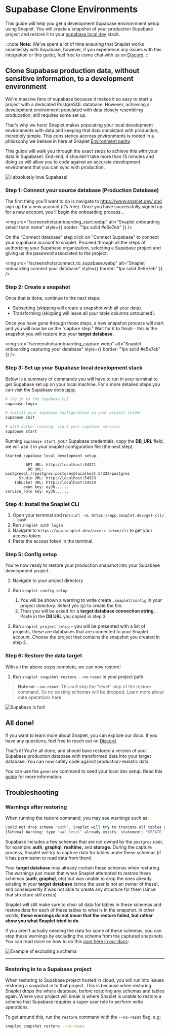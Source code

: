 # Supabase Clone Environments

This guide will help you get a development Supabase environmnent setup using Snaplet. You will create a snapshot of your production Supabase project and restore it to your [supabase local dev](https://supabase.com/docs/guides/cli/local-development) stack.

:::note
**Note:** We’ve spent a lot of time ensuring that Snaplet works seamlessly with Supabase, however, if you experience any issues with this integration or this guide, feel free to come chat with us on [Discord](https://app.snaplet.dev/chat).
:::

## Clone Supabase production data, without sensitive information, to a development environment

We're massive fans of supabase because it makes it so easy to start a project with a dedicated PostgreSQL database. However, achieving a development environment populated with data closely resembling producation, still requires some set up.

That's why we here! Snaplet makes populating your local development environments with data and keeping that data consistant with production, incredibly simple. This consistency accross environments is rooted in a philosophy we believe in here at Snaplet [Environment parity](https://www.oreilly.com/content/environment-parity-for-rapidly-deployed-cloud-native-apps/).

This guide will walk you through the exact steps to achieve this with your data in Supabase!. End-end, it shouldn't take more than 15 minutes and doing so will allow you to code against an accurate development environment that you can sync with production.

<div style={{textAlign: 'center'}}>

![I absolutely love Supabase!](/img/snappy-holding-supabase-logo.svg)

</div>

### Step 1: Connect your source database (Production Database)

The first thing you’ll want to do is navigate to https://www.snaplet.dev/ and sign up for a new account (it’s free). Once you have successfully signed up for a new account, you’ll begin the onboarding process...

<img src="/screenshots/onboarding_start.webp" alt="Snaplet onboarding select team name" style={{ border: "1px solid #e5e7eb" }} />

On the “Connect database” step click on "Connect Supabase" to connect your supabase account to snaplet. Proceed through all the steps of authorizing your Supabase organization, selecting a Supabase project and giving us the password associated to the project.

<img src="/screenshots/connect_to_supabase.webp" alt="Snaplet onboarding connect your database" style={{ border: "1px solid #e5e7eb" }} />

### Step 2: Create a snapshot

Once that is done, continue to the next steps:

- Subsetting (skipping will create a snapshot with all your data).
- Transforming (skipping will leave all your table columns untouched).

Once you have gone through those steps, a new snapshot process will start and you will now be on the “capture step.” Wait for it to finish - this is the snapshot you will restore into your **target database.**

<img src="/screenshots/onboarding_capture.webp" alt="Snaplet onboarding capturing your database" style={{ border: "1px solid #e5e7eb" }} />

### Step 3: Set up your Supabase local development stack

Below is a summary of commands you will have to run in your terminal to get Supabase set up on your local machine. For a more detailed steps you can visit the Supabase docs [here](https://supabase.com/docs/guides/cli/local-development).

```bash
# log in to the Supabase CLI
supabase login

# initial your supabase configuration in your project folder
supabase init

# with docker running, start your supabase services
supabase start
```

Running `supabase start`, your Supabase credentials, copy the **DB_URL** field, we will use it in your snaplet configuration file (the next step).

```
Started supabase local development setup.

         API URL: http://localhost:54321
          DB URL: postgresql://postgres:postgres@localhost:54322/postgres
      Studio URL: http://localhost:54323
    Inbucket URL: http://localhost:54324
        anon key: eyJh......
service_role key: eyJh......
```

### Step 4: Install the Snaplet CLI

1. Open your terminal and run `curl -sL https://app.snaplet.dev/get-cli/ | bash`
2. Run `snaplet auth login`
3. Navigate to `https://app.snaplet.dev/access-token/cli` to get your access token.
4. Paste the access token in the terminal.

### Step 5: Config setup

You're now ready to restore your production snapshot into your Supabase development project.

1. Navigate to your project directory
2. Run `snaplet config setup`

   1. You will be shown a warning to write create `.snaplet/config` in your project directory. Select yes (y) to create the file.
   2. Then you will be asked for a **target database connection string.** . Paste in the **DB URL** you copied in step 3.

3. Run `snaplet project setup` - you will be presented with a list of projects, these are databases that are connected to your Snaplet account. Choose the project that contains the snapshot you created in step 2.

### Step 6: Restore the data target

With all the above steps complete, we can now restore!

1. Run `snaplet snapshot restore --no-reset` in your project path.

> **Note on `--no-reset`**: This will skip the “reset” step of the restore command. So no existing schemas will be dropped. Learn more about data operations here

<div style={{textAlign: 'center'}}>

![Supabase is fun!](/img/snappy-with-supabase-ball.svg)

</div>

## All done!

If you want to learn more about Snaplet, you can explore our docs. If you have any questions, feel free to reach out on [Discord](https://app.snaplet.dev/chat).

That’s it! You’re all done, and should have restored a version of your Supabase production database with transformed data into your target database. You can now safely code against production-realistic data.

You can use the `generate` command to seed your local dev setup. Read this [guide](https://supabase.com/docs/guides/cli/seeding-your-database) for more information.

## Troubleshooting

### Warnings after restoring

When running the restore command, you may see warnings such as:

```jsx
Could not drop schema "auth", Snaplet will try to truncate all tables and related objects as a fallback: error: must be owner of schema auth
[Schema] Warning: type "aal_level" already exists, statement: "CREATE TYPE auth.aal_level AS ENUM (...
```

Supabase includes a few schemas that are not owned by the `postgres` user, for example: **auth**, **graphql**, **realtime,** and **storage.** During the capture process, Snaplet will try to capture data for tables under these schemas (if it has permission to read data from them)

Your **target database** may already contain these schemas when restoring. The warnings just mean that when Snaplet attempted to restore these schemas (**auth, graphql**, etc) but was unable to drop the ones already existing in your **target database** (since the user is not an owner of these), and consequently it was not able to create any structure for them (since that structure still exists)

Snaplet will still make sure to clear all data for tables in these schemas and restore data for each of these tables to what is in the snapshot. In other words, **these warnings do not mean that the restore failed, but rather show you what Snaplet tried to do.**

If you aren't actually needing the data for some of these schemas, you can stop these warnings by excluding the schema from the captured snapshots. You can read more on how to do this [over here in our docs](https://docs.snaplet.dev/references/data-operations/exclude):

![Example of excluding a schema](/img/snaplet-supabase-schema-exclude.png)

---

### Restoring in to a Supabase project

When restoring to Supabase project hosted in cloud, you will run into issues restoring a snapshot in to that project. This is because
when restoring Snaplet drops the whole database, before restoring any schemas and tables again. Where your project will break is where Snaplet is unable to restore a schema that Supabase requires a super user role to perform write operations.

To get around this, run the `restore` command with the `--no-reset` flag, e.g:

```bash
snaplet snapshot restore --no-reset
```
